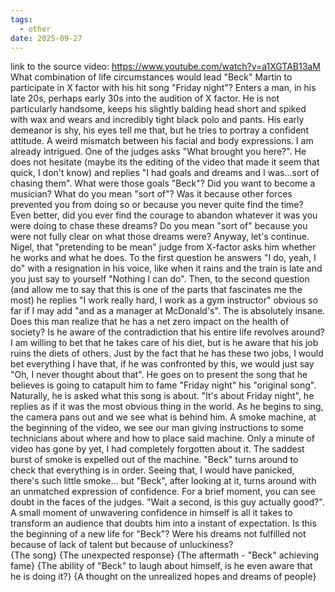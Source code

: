 ```yaml
---
tags:
  - other
date: 2025-09-27
---
```

link to the source video: https://www.youtube.com/watch?v=a1XGTAB13aM
What combination of life circumstances would lead "Beck" Martin to participate in X factor with his hit song "Friday night"? Enters a man, in his late 20s, perhaps early 30s into the audition of X factor. He is not particularly handsome, keeps his slightly balding head short and spiked with wax and wears and incredibly tight black polo and pants. His early demeanor is shy, his eyes tell me that, but he tries to portray a confident attitude. A weird mismatch between his facial and body expressions. I am already intrigued.
One of the judges asks "What brought you here?". He does not hesitate (maybe its the editing of the video that made it seem that quick, I don't know) and replies "I had goals and dreams and I was...sort of chasing them". What were those goals "Beck"? Did you want to become a musician? What do you mean "sort of"? Was it because other forces prevented you from doing so or because you never quite find the time? Even better, did you ever find the courage to abandon whatever it was you were doing to chase these dreams? Do you mean "sort of" because you were not fully clear on what those dreams were? Anyway, let's continue. 
Nigel, that "pretending to be mean" judge from X-factor asks him whether he works and what he does. To the first question he answers "I do, yeah, I do" with a resignation in his voice, like when it rains and the train is late and you just say to yourself "Nothing I can do". Then, to the second question (and allow me to say that this is one of the parts that fascinates me the most) he replies "I work really hard, I work as a gym instructor" obvious so far if I may add "and as a manager at McDonald's". The is absolutely insane. Does this man realize that he has a net zero impact on the health of society? Is he aware of the contradiction that his entire life revolves around? I am willing to bet that he takes care of his diet, but is he aware that his job ruins the diets of others. Just by the fact that he has these two jobs, I would bet everything I have that, if he was confronted by this, we would just say "Oh, I never thought about that". 
He goes on to present the song that he believes is going to catapult him to fame "Friday night" his "original song". Naturally, he is asked what this song is about. "It's about Friday night", he replies as if it was the most obvious thing in the world. 
As he begins to sing, the camera pans out and we see what is behind him. A smoke machine, at the beginning of the video, we see our man giving instructions to some technicians about where and how to place said machine. Only a minute of video has gone by yet, I had completely forgotten about it. 
The saddest burst of smoke is expelled out of the machine. "Beck" turns around to check that everything is in order. Seeing that, I would have panicked, there's such little smoke... but "Beck", after looking at it, turns around with an unmatched expression of confidence. For a brief moment, you can see doubt in the faces of the judges. "Wait a second, is this guy actually good?". A small moment of unwavering confidence in himself is all it takes to transform an audience that doubts him into a instant of expectation. Is this the beginning of a new life for "Beck"? Were his dreams not fulfilled not because of lack of talent but because of unluckiness?  
{The song}
{The unexpected response}
{The aftermath - "Beck" achieving fame}
{The ability of "Beck" to laugh about himself, is he even aware that he is doing it?}
{A thought on the unrealized hopes and dreams of people}